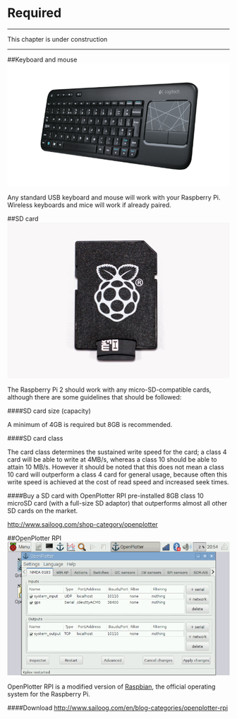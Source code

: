 # Required

---

This chapter is under construction

---




##Keyboard and mouse
![](keyboard.png)

Any standard USB keyboard and mouse will work with your Raspberry Pi. Wireless keyboards and mice will work if already paired.

##SD card
![](sd.png)

The Raspberry Pi 2 should work with any micro-SD-compatible cards, although there are some guidelines that should be followed:

####SD card size (capacity) 

A minimum of 4GB is required but 8GB is recommended.

####SD card class

The card class determines the sustained write speed for the card; a class 4 card will be able to write at 4MB/s, whereas a class 10 should be able to attain 10 MB/s. However it should be noted that this does not mean a class 10 card will outperform a class 4 card for general usage, because often this write speed is achieved at the cost of read speed and increased seek times.

####Buy a SD card with OpenPlotter RPI pre-installed
8GB class 10 microSD card (with a full-size SD adaptor) that outperforms almost all other SD cards on the market.

http://www.sailoog.com/shop-category/openplotter

##OpenPlotter RPI
![](openplotter_rpi.png)

OpenPlotter RPI is a modified version of [Raspbian](https://www.raspbian.org/), the official operating system for the Raspberry Pi.

####Download
http://www.sailoog.com/en/blog-categories/openplotter-rpi